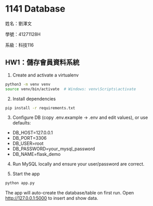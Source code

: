 # 1141 Database
姓名：劉澤文

學號：41271128H

系級：科技116

## HW1：儲存會員資料系統

1) Create and activate a virtualenv
```bash
python3 -m venv venv
source venv/bin/activate  # Windows: venv\Scripts\activate
```

2) Install dependencies
```bash
pip install -r requirements.txt
```

3) Configure DB (copy .env.example -> .env and edit values), or use defaults:
- DB_HOST=127.0.0.1
- DB_PORT=3306
- DB_USER=root
- DB_PASSWORD=your_mysql_password
- DB_NAME=flask_demo

4) Run MySQL locally and ensure your user/password are correct.

5) Start the app
```bash
python app.py
```

The app will auto-create the database/table on first run.
Open http://127.0.0.1:5000 to insert and show data.
